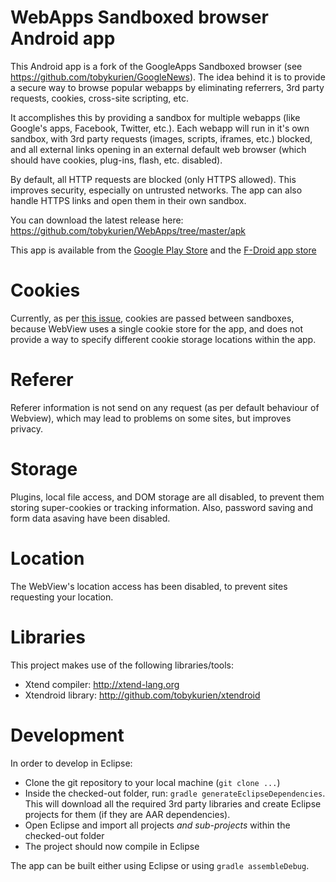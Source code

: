 WebApps Sandboxed browser Android app
=====================================

This Android app is a fork of the GoogleApps Sandboxed browser 
(see https://github.com/tobykurien/GoogleNews). The idea behind 
it is to provide a secure way to browse popular webapps by eliminating 
referrers, 3rd party requests, cookies, cross-site scripting, etc.

It accomplishes this by providing a sandbox for multiple webapps (like Google's apps,
Facebook, Twitter, etc.). Each webapp will run in it's own sandbox, 
with 3rd party requests (images, scripts, iframes, etc.) blocked, 
and all external links opening in an external default web browser 
(which should have cookies, plug-ins, flash, etc. disabled).

By default, all HTTP requests are blocked (only HTTPS allowed). This 
improves security, especially on untrusted networks. The app can also handle 
HTTPS links and open them in their own sandbox.

You can download the latest release here: 
https://github.com/tobykurien/WebApps/tree/master/apk

This app is available from the [Google Play Store](https://play.google.com/store/apps/details?id=com.tobykurien.webapps) and 
the [F-Droid app store](https://f-droid.org/repository/browse/?fdfilter=webapps&fdid=com.tobykurien.webapps) 

Cookies
=======

Currently, as per [this issue](https://github.com/tobykurien/WebApps/issues/3), cookies are passed between sandboxes, because WebView uses a single cookie store for the app, and does not provide a way to specify different cookie storage locations within the app.

Referer
=======

Referer information is not send on any request (as per default behaviour of Webview), which may lead to problems on some sites, but improves privacy.

Storage
=======

Plugins, local file access, and DOM storage are all disabled, to prevent them storing super-cookies or tracking information. Also, password saving and form data asaving have been disabled.

Location
========

The WebView's location access has been disabled, to prevent sites requesting your location.

Libraries
=========

This project makes use of the following libraries/tools:

- Xtend compiler: http://xtend-lang.org
- Xtendroid library: http://github.com/tobykurien/xtendroid

Development
===========

In order to develop in Eclipse:

- Clone the git repository to your local machine (```git clone ...```)
- Inside the checked-out folder, run: ```gradle generateEclipseDependencies```. This will download all the required 3rd party libraries and create Eclipse projects for them (if they are AAR dependencies).
- Open Eclipse and import all projects *and sub-projects* within the checked-out folder
- The project should now compile in Eclipse

The app can be built either using Eclipse or using ```gradle assembleDebug```.
